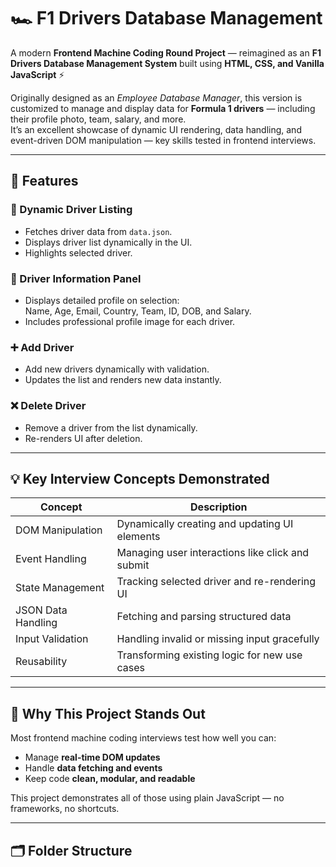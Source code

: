# 🏎️ F1 Drivers Database Management

A modern **Frontend Machine Coding Round Project** — reimagined as an **F1 Drivers Database Management System** built using **HTML, CSS, and Vanilla JavaScript** ⚡

Originally designed as an *Employee Database Manager*, this version is customized to manage and display data for **Formula 1 drivers** — including their profile photo, team, salary, and more.  
It’s an excellent showcase of dynamic UI rendering, data handling, and event-driven DOM manipulation — key skills tested in frontend interviews.

---

## 🚀 Features

### 🏁 Dynamic Driver Listing
- Fetches driver data from `data.json`.
- Displays driver list dynamically in the UI.
- Highlights selected driver.

### 👤 Driver Information Panel
- Displays detailed profile on selection:  
  Name, Age, Email, Country, Team, ID, DOB, and Salary.
- Includes professional profile image for each driver.

### ➕ Add Driver
- Add new drivers dynamically with validation.
- Updates the list and renders new data instantly.

### ❌ Delete Driver
- Remove a driver from the list dynamically.
- Re-renders UI after deletion.

---

## 💡 Key Interview Concepts Demonstrated

| Concept | Description |
|----------|--------------|
| DOM Manipulation | Dynamically creating and updating UI elements |
| Event Handling | Managing user interactions like click and submit |
| State Management | Tracking selected driver and re-rendering UI |
| JSON Data Handling | Fetching and parsing structured data |
| Input Validation | Handling invalid or missing input gracefully |
| Reusability | Transforming existing logic for new use cases |

---

## 🧠 Why This Project Stands Out

Most frontend machine coding interviews test how well you can:
- Manage **real-time DOM updates**  
- Handle **data fetching and events**  
- Keep code **clean, modular, and readable**

This project demonstrates all of those using plain JavaScript — no frameworks, no shortcuts.

---

## 🗂️ Folder Structure

